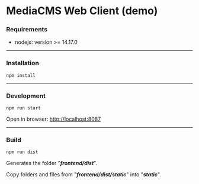# MediaCMS Web Client (demo)

### **Requirements**

- nodejs: version >= 14.17.0

---

### **Installation**

    npm install

---

### **Development**

    npm run start

Open in browser: [http://localhost:8087](http://localhost:8087)

---

### **Build**

    npm run dist

Generates the folder "**_frontend/dist_**".

Copy folders and files from "**_frontend/dist/static_**" into "**_static_**".
